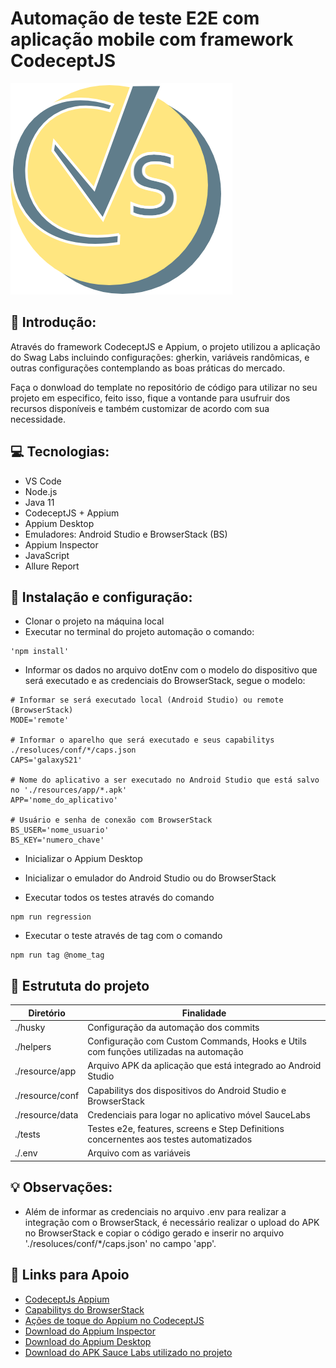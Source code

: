 # Automação de teste E2E com aplicação mobile com framework CodeceptJS

![Alt text](image.png)

## 🚀 Introdução:

Através do framework CodeceptJS e Appium, o projeto utilizou a aplicação do Swag Labs incluindo configurações: gherkin, variáveis randômicas, e outras configurações contemplando as boas práticas do mercado.

Faça o donwload do template no repositório de código para utilizar no seu projeto em especifico, feito isso, fique a vontande para usufruir dos recursos disponíveis e também customizar de acordo com sua necessidade.

## 💻 Tecnologias:

- VS Code
- Node.js
- Java 11
- CodeceptJS + Appium
- Appium Desktop
- Emuladores: Android Studio e BrowserStack (BS)
- Appium Inspector
- JavaScript
- Allure Report

## 🤖 Instalação e configuração:

- Clonar o projeto na máquina local
- Executar no terminal do projeto automação o comando:

```
'npm install'
```

- Informar os dados no arquivo dotEnv com o modelo do dispositivo que será executado e as credenciais do BrowserStack, segue o modelo:

```
# Informar se será executado local (Android Studio) ou remote (BrowserStack)
MODE='remote'

# Informar o aparelho que será executado e seus capabilitys ./resoluces/conf/*/caps.json
CAPS='galaxyS21'

# Nome do aplicativo a ser executado no Android Studio que está salvo no './resources/app/*.apk'
APP='nome_do_aplicativo'

# Usuário e senha de conexão com BrowserStack
BS_USER='nome_usuario'
BS_KEY='numero_chave'
```

- Inicializar o Appium Desktop

- Inicializar o emulador do Android Studio ou do BrowserStack

- Executar todos os testes através do comando

```
npm run regression
```

- Executar o teste através de tag com o comando

```
npm run tag @nome_tag
```

## 📂 Estrututa do projeto

| Diretório       | Finalidade                                                                             |
| --------------- | -------------------------------------------------------------------------------------- |
| ./husky         | Configuração da automação dos commits                                                  |
| ./helpers       | Configuração com Custom Commands, Hooks e Utils com funções utilizadas na automação    |
| ./resource/app  | Arquivo APK da aplicação que está integrado ao Android Studio                          |
| ./resource/conf | Capabilitys dos dispositivos do Android Studio e BrowserStack                          |
| ./resource/data | Credenciais para logar no aplicativo móvel SauceLabs                                   |
| ./tests         | Testes e2e, features, screens e Step Definitions concernentes aos testes automatizados |
| ./.env          | Arquivo com as variáveis                                                               |

## 💡 Observações:

- Além de informar as credenciais no arquivo .env para realizar a integração com o BrowserStack, é necessário realizar o upload do APK no BrowserStack e copiar o código gerado e inserir no arquivo './resoluces/conf/\*/caps.json' no campo 'app'.

## 🔗 Links para Apoio

- [CodeceptJs Appium](https://codecept.io/helpers/Appium.html)
- [Capabilitys do BrowserStack](https://www.browserstack.com/app-automate/capabilities?tag=w3c)
- [Ações de toque do Appium no CodeceptJS](https://sandeepqaops.medium.com/appium-touch-actions-in-codeceptjs-double-tap-press-long-press-drag-and-drop-etc-390b0edca65d)
- [Download do Appium Inspector](https://github.com/appium/appium-inspector/releases)
- [Download do Appium Desktop](https://github.com/appium/appium-desktop/releases)
- [Download do APK Sauce Labs utilizado no projeto](https://github.com/saucelabs/sample-app-mobile/releases/tag/2.7.1)
